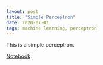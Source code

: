 ```yaml
---
layout: post
title: "Simple Perceptron"
date: 2020-07-01
tags: machine learning, perceptron
---
```

This is a simple perceptron.

[Notebook](https://mihainadas.github.io/notebooks/simple_perceptron.html)